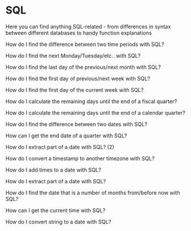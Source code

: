 # SQL
 
Here you can find anything SQL-related - from differences in syntax between different databases to handy function explanations

How do I find the difference between two time periods with SQL?

How do I find the next Monday/Tuesday/etc.. with SQL?

How do I find the last day of the previous/next month with SQL?

How do I find the first day of previous/next week with SQL?

How do I find the first day of the current week with SQL?

How do I calculate the remaining days until the end of a fiscal quarter?

How do I calculate the remaining days until the end of a calendar quarter?

How do I find the difference between two dates with SQL?

How can I get the end date of a quarter with SQL?

How do I extract part of a date with SQL? (2)

How do I convert a timestamp to another timezone with SQL?

How do I add times to a date with SQL?

How do I extract part of a date with SQL?

How do I find the date that is a number of months from/before now with SQL?

How can I get the current time with SQL?

How do I convert string to a date with SQL?
